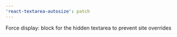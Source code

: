 ```yaml
---
'react-textarea-autosize': patch
---
```


Force display: block for the hidden textarea to prevent site overrides
